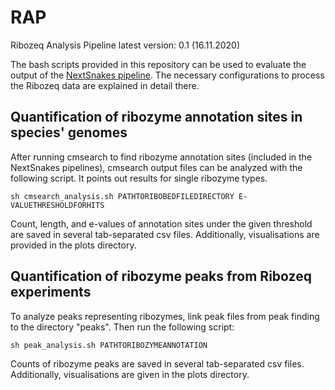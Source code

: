 # RAP
Ribozeq Analysis Pipeline
latest version: 0.1 (16.11.2020)

The bash scripts provided in this repository can be used to evaluate the output of the [NextSnakes pipeline](https://github.com/jfallmann/NextSnakes). The necessary configurations to process the Ribozeq data are explained in detail there. 

## Quantification of ribozyme annotation sites in species' genomes

After running cmsearch to find ribozyme annotation sites (included in the NextSnakes pipelines), cmsearch output files can be analyzed with the following script. It points out results for single ribozyme types. 

`sh cmsearch_analysis.sh PATHTORIBOBEDFILEDIRECTORY E-VALUETHRESHOLDFORHITS`

Count, length, and e-values of annotation sites under the given threshold are saved in several tab-separated csv files. Additionally, visualisations are provided in the plots directory. 

## Quantification of ribozyme peaks from Ribozeq experiments

To analyze peaks representing ribozymes, link peak files from peak finding to the directory "peaks".
Then run the following script:

`sh peak_analysis.sh PATHTORIBOZYMEANNOTATION`

Counts of ribozyme peaks are saved in several tab-separated csv files. Additionally, visualisations are given in the plots directory. 
